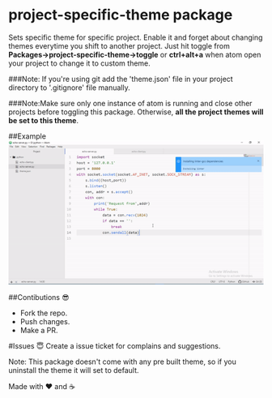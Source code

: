 # project-specific-theme package

Sets specific theme for specific project.
Enable it and forget about changing themes everytime you shift to another project. Just hit toggle from **Packages->project-specific-theme->toggle** or **ctrl+alt+a** when atom open your project to change it to custom theme.

###Note: If you're using git add the 'theme.json' file in your project directory to '.gitignore' file manually.

###Note:Make sure only one instance of atom is running and close other projects before toggling this package. Otherwise, **all the project themes will be set to this theme**.

##Example
![Example](sample.gif)

##Contibutions :sunglasses:
* Fork the repo.
* Push changes.
* Make a PR.

#Issues :innocent:
Create a issue ticket for complains and suggestions.

Note: This package doesn't come with any pre built theme, so if you uninstall the theme it will set to default.

Made with :heart: and :coffee:

